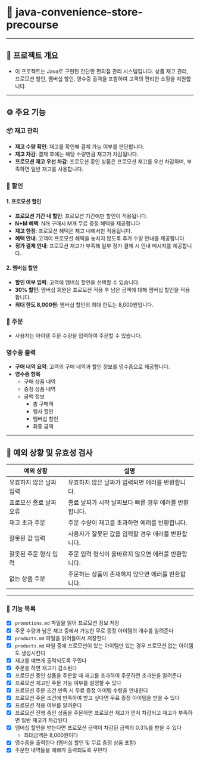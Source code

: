 # 🏪 java-convenience-store-precourse

----
## 📌 프로젝트 개요
- 이 프로젝트는 Java로 구현된 간단한 편의점 관리 시스템입니다. 상품 재고 관리, 프로모션 할인, 멤버십 할인, 영수증 출력을 포함하여 고객의 편리한 쇼핑을 지원합니다.
---
## ⚙️ 주요 기능

### 📦 재고 관리
- **재고 수량 확인**: 재고를 확인해 결제 가능 여부를 판단합니다.
- **재고 차감**: 결제 후에는 해당 수량만큼 재고가 차감됩니다.
- **프로모션 재고 우선 차감**: 프로모션 중인 상품은 프로모션 재고를 우선 차감하며, 부족하면 일반 재고를 사용합니다.

### 💸 할인 
#### 1. 프로모션 할인
- **프로모션 기간 내 할인**: 프로모션 기간에만 할인이 적용됩니다.
- **N+M 혜택**: N개 구매시 M개 무료 증정 혜택을 제공합니다
- **재고 한정**: 프로모션 혜택은 재고 내에서만 적용됩니다.
- **혜택 안내**: 고객이 프로모션 혜택을 놓치지 않도록 추가 수량 안내를 제공합니다
- **정가 결제 안내**: 프로모션 재고가 부족해 일부 정가 결제 시 안내 메시지를 제공합니다.

#### 2. 멤버십 할인
- **할인 여부 입력**: 고객에 멤버십 할인을 선택할 수 있습니다.
- **30% 할인**: 멤버십 회원은 프로모션 적용 후 남은 금액에 대해 멤버십 할인을 적용합니다.
- **최대 한도 8,000원**: 멤버십 할인의 최대 한도는 8,000원입니다.

### 🛒 주문
- 사용자는 아이템 주문 수량을 입력하여 주문할 수 있습니다.

### 영수증 출력
- **구매 내역 요약**: 고객의 구매 내역과 할인 정보를 영수증으로 제공합니다.
- **영수증 항목**
  - 구매 상품 내역
  - 증정 상품 내역
  - 금액 정보
    - 총 구매액
    - 행사 할인
    - 멤버십 할인
    - 최종 금액

---
## 🚨 예외 상황 및 유효성 검사
| 예외 상황                        | 설명                                                            |
|----------------------------------|-----------------------------------------------------------------|
| 유효하지 않은 날짜 입력          | 유효하지 않은 날짜가 입력되면 에러를 반환합니다.               |
| 프로모션 종료 날짜 오류          | 종료 날짜가 시작 날짜보다 빠른 경우 에러를 반환합니다.         |
| 재고 초과 주문                   | 주문 수량이 재고를 초과하면 에러를 반환합니다.                 |
| 잘못된 값 입력                   | 사용자가 잘못된 값을 입력할 경우 에러를 반환합니다.           |
| 잘못된 주문 형식 입력            | 주문 입력 형식이 올바르지 않으면 에러를 반환합니다.           |
| 없는 상품 주문                   | 주문하는 상품이 존재하지 않으면 에러를 반환합니다.           |


---
### 📝 기능 목록
- [x] ```promotions.md``` 파일을 읽어 프로모션 정보 저장
- [x] 주문 수량과 남은 재고 중에서 가능한 무료 증정 아이템의 개수를 알려준다
- [x] ```products.md``` 파일을 읽어들여서 저장한다
- [x] ```products.md``` 파일 중에 프로모션이 있는 아이템만 있는 경우 프로모션 없는 아이템도 생성시킨다
- [x] 재고를 예쁘게 출력되도록 꾸민다
- [x] 주문을 하면 재고가 감소된다
- [x] 프로모션 중인 상품을 주문할 때 재고를 초과하여 주문하면 초과분을 알려준다
- [x] 프로모션 재고만 주문 가능 여부를 설정할 수 있다
- [x] 프로모션 주문 조건 만족 시 무료 증정 아이템 수량을 안내한다
- [x] 프로모션 주문 조건에 만족하여 받고 싶다면 무료 증정 아이템을 받을 수 있다 
- [x] 프로모션 적용 여부를 알려준다
- [x] 프로모션 진행 중인 상품을 주문하면 프로모션 재고가 먼저 차감되고 재고가 부족하면 일반 재고가 차감된다
- [x] 멤버십 할인을 받는다면 프로모션 금액이 차감된 금액의 0.3%를 받을 수 있다
  - 최대금액은 8,000원이다
- [x] 영수증을 출력한다 (멤버십 할인 및 무료 증정 상품 포함)
- [x] 주문한 내역들을 예쁘게 출력되도록 꾸민다